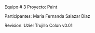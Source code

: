 Equipo # 3
Proyecto: Paint

Participantes:
Maria Fernanda Salazar Diaz

Revision:
Uziel Trujillo Colon v0.01